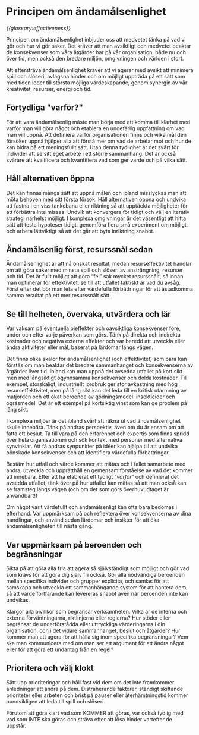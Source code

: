 # Principen om ändamålsenlighet

_{{glossary:effectiveness}}_

Principen om ändamålsenlighet inbjuder oss att medvetet tänka på vad vi gör och hur vi gör saker. Det kräver att man avsiktligt och medvetet beaktar de konsekvenser som våra åtgärder har på vår organisation, både nu och över tid, men också den bredare miljön, omgivningen och världen i stort.

Att eftersträva ändamålsenlighet kräver att vi agerar med avsikt att minimera spill och slöseri, avlägsna hinder och om möjligt uppträda på ett sätt som med tiden leder till största möjliga värdeskapande, genom synergin av vår kreativitet, resurser, energi och tid.


## Förtydliga "varför?"

För att vara ändamålsenlig måste man börja med att komma till klarhet med varför man vill göra något och etablera en ungefärlig uppfattning om vad man vill uppnå. Att definiera varför organisationen finns och vilka mål den försöker uppnå hjälper alla att förstå mer om vad de arbetar mot och hur de kan bidra på ett meningsfullt sätt. Utan denna tydlighet är det svårt för individer att se sitt eget arbete i ett större sammanhang. Det är också svårare att kvalificera och kvantifiera vad som ger värde och på vilka sätt.

## Håll alternativen öppna

Det kan finnas många sätt att uppnå målen och ibland misslyckas man att möta behoven med sitt första försök. Håll alternativen öppna och undvika att fastna i en viss tankebana eller riktning så att upptäckta möjligheter för att förbättra inte missas. Undvik att konvergera för tidigt och välj en iterativ strategi närhelst möjligt. I komplexa omgivningar är det väsentligt att hitta sätt att testa hypoteser tidigt, genomföra flera små experiment om möjligt, och arbeta lättviktigt så att det går att byta inriktning snabbt.

## Ändamålsenlig först, resurssnål sedan

Ändamålsenlighet är att nå önskat resultat, medan resurseffektivitet handlar om att göra saker med minsta spill och slöseri av ansträngning, resurser och tid. Det är fullt möjligt att göra “fel” sak mycket resurssnålt, så innan man optimerar för effektivitet, se till att utfallet faktiskt är vad du avsåg. Först efter det bör man leta efter värdefulla förbättringar för att åstadkomma samma resultat på ett mer resurssnålt sätt.

## Se till helheten, övervaka, utvärdera och lär

Var vaksam på eventuella bieffekter och oavsiktliga konsekvenser före, under och efter varje påverkan som görs. Tänk på direkta och indirekta kostnader och negativa externa effekter och var beredd att utveckla eller ändra aktiviteter eller mål, baserat på lärdomar längs vägen.

Det finns olika skalor för ändamålsenlighet (och effektivitet) som bara kan förstås om man beaktar det bredare sammanhanget och konsekvenserna av åtgärder över tid. Ibland kan man uppnå det avsedda utfallet på kort sikt men med långsiktigt ogynnsamma konsekvenser och dolda kostnader.  Till exempel, storskaligt, industriellt jordbruk ger stor avkastning med hög resurseffektivitet, men på lång sikt kan det leda till en kritisk utarmning av matjorden och ett ökat beroende av gödningsmedel. insekticider och ogräsmedel. Det är ett exempel på kortsiktig vinst som kan ge problem på lång sikt.

I komplexa miljöer är det ibland svårt att räkna ut vad ändamålsenlighet skulle innebära. Tänk på andras perspektiv, även om du är ensam om att fatta ett beslut.  Ta till vara på den erfarenhet och expertis som finns spridd över hela organisationen och sök kontakt med personer med alternativa synvinklar. Att få andras synpunkter på idéer kan hjälpa till att undvika oönskade konsekvenser och att identifiera värdefulla förbättringar.

Bestäm hur utfall och värde kommer att mätas och i fallet  samarbete med andra, utveckla och upprätthåll en gemensam förståelse av vad det kommer att innebära. Efter att ha etablerat ett tydligt “_varför_” och definierat det avsedda utfallet, tänk över på hur utfallet kan mätas så att man också kan se framsteg längs vägen (och om det som görs överhuvudtaget är användbart!)

Om något varit värdefullt och ändamålsenligt kan ofta bara bedömas i efterhand. Var uppmärksam på och reflektera över konsekvenserna av dina handlingar, och använd sedan lärdomar och insikter för att öka ändamålsenligheten till nästa gång.

## Var uppmärksam på beroenden och begränsningar

Sikta på att göra alla fria att agera så självständigt som möjligt och gör vad som krävs för att göra dig själv fri också. Gör alla nödvändiga beroenden mellan specifika individer och grupper explicita, och samlas för att samskapa och utveckla ett sammanhängande system för att hantera dem, så att värde fortfarande kan levereras snabbt även när beroenden inte kan undvikas.

Klargör alla bivillkor som begränsar verksamheten. Vilka är de interna och externa förväntningarna, riktlinjerna eller reglerna? Hur stöder eller begränsar de underförstådda eller uttryckliga värderingarna i din organisation, och i det vidare sammanhanget, beslut och åtgärder? Hur kommer man att agera för att hålla sig inom specifika begränsningar? Vem ska man kommunicera med om man ser ett argument för att ändra något eller för att göra ett undantag från en regel?

## Prioritera och välj klokt

Sätt upp prioriteringar och håll fast vid dem om det inte framkommer anledningar att ändra på dem. Distraherande faktorer, ständigt skiftande prioriteter eller arbeten och brist på pauser eller återhämtningstid kommer oundvikligen att leda till spill och slöseri.

Förutom att göra klart vad som KOMMER att göras, var också tydlig med vad som INTE ska göras och sträva efter att lösa hinder vartefter de uppstår.

